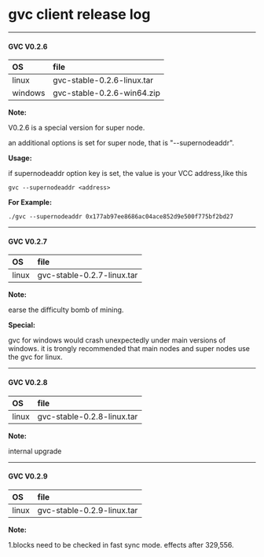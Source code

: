 # gvc client release log

---

#### GVC **V0.2.6**

| OS | file |
| :--- | :--- |
| linux | gvc-stable-0.2.6-linux.tar |
| windows | gvc-stable-0.2.6-win64.zip |

**Note:**

V0.2.6 is a special version for super node.

an additional options is set for super node, that is "--supernodeaddr".

**Usage:**

if supernodeaddr option key is set, the value is your VCC address,like this

`gvc --supernodeaddr <address>`

**For Example:**

`./gvc --supernodeaddr 0x177ab97ee8686ac04ace852d9e500f775bf2bd27`



---


#### GVC **V0.2.7**

| OS | file |
| :--- | :--- |
| linux | gvc-stable-0.2.7-linux.tar |

**Note:**

earse the difficulty bomb of mining.

**Special:**

gvc for windows would crash unexpectedly under main versions of windows. it is trongly recommended that main nodes and super nodes use the gvc for linux.


---

#### GVC **V0.2.8**

| OS | file |
| :--- | :--- |
| linux | gvc-stable-0.2.8-linux.tar |

**Note:**

internal upgrade

---

#### GVC **V0.2.9**

| OS | file |
| :--- | :--- |
| linux | gvc-stable-0.2.9-linux.tar |

**Note:**

1.blocks need to be checked in fast sync mode. effects after 329,556.

